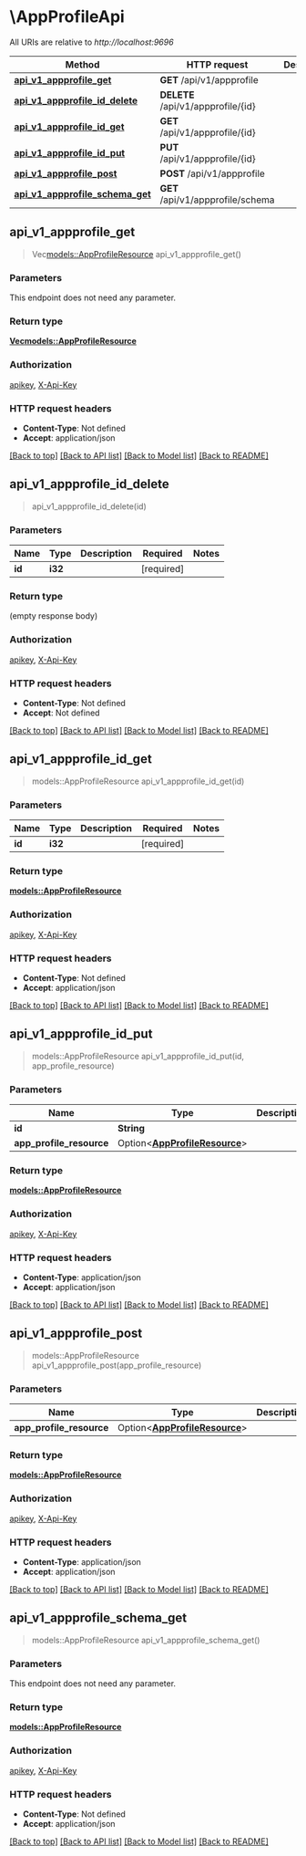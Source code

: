 # \AppProfileApi

All URIs are relative to *http://localhost:9696*

Method | HTTP request | Description
------------- | ------------- | -------------
[**api_v1_appprofile_get**](AppProfileApi.md#api_v1_appprofile_get) | **GET** /api/v1/appprofile | 
[**api_v1_appprofile_id_delete**](AppProfileApi.md#api_v1_appprofile_id_delete) | **DELETE** /api/v1/appprofile/{id} | 
[**api_v1_appprofile_id_get**](AppProfileApi.md#api_v1_appprofile_id_get) | **GET** /api/v1/appprofile/{id} | 
[**api_v1_appprofile_id_put**](AppProfileApi.md#api_v1_appprofile_id_put) | **PUT** /api/v1/appprofile/{id} | 
[**api_v1_appprofile_post**](AppProfileApi.md#api_v1_appprofile_post) | **POST** /api/v1/appprofile | 
[**api_v1_appprofile_schema_get**](AppProfileApi.md#api_v1_appprofile_schema_get) | **GET** /api/v1/appprofile/schema | 



## api_v1_appprofile_get

> Vec<models::AppProfileResource> api_v1_appprofile_get()


### Parameters

This endpoint does not need any parameter.

### Return type

[**Vec<models::AppProfileResource>**](AppProfileResource.md)

### Authorization

[apikey](../README.md#apikey), [X-Api-Key](../README.md#X-Api-Key)

### HTTP request headers

- **Content-Type**: Not defined
- **Accept**: application/json

[[Back to top]](#) [[Back to API list]](../README.md#documentation-for-api-endpoints) [[Back to Model list]](../README.md#documentation-for-models) [[Back to README]](../README.md)


## api_v1_appprofile_id_delete

> api_v1_appprofile_id_delete(id)


### Parameters


Name | Type | Description  | Required | Notes
------------- | ------------- | ------------- | ------------- | -------------
**id** | **i32** |  | [required] |

### Return type

 (empty response body)

### Authorization

[apikey](../README.md#apikey), [X-Api-Key](../README.md#X-Api-Key)

### HTTP request headers

- **Content-Type**: Not defined
- **Accept**: Not defined

[[Back to top]](#) [[Back to API list]](../README.md#documentation-for-api-endpoints) [[Back to Model list]](../README.md#documentation-for-models) [[Back to README]](../README.md)


## api_v1_appprofile_id_get

> models::AppProfileResource api_v1_appprofile_id_get(id)


### Parameters


Name | Type | Description  | Required | Notes
------------- | ------------- | ------------- | ------------- | -------------
**id** | **i32** |  | [required] |

### Return type

[**models::AppProfileResource**](AppProfileResource.md)

### Authorization

[apikey](../README.md#apikey), [X-Api-Key](../README.md#X-Api-Key)

### HTTP request headers

- **Content-Type**: Not defined
- **Accept**: application/json

[[Back to top]](#) [[Back to API list]](../README.md#documentation-for-api-endpoints) [[Back to Model list]](../README.md#documentation-for-models) [[Back to README]](../README.md)


## api_v1_appprofile_id_put

> models::AppProfileResource api_v1_appprofile_id_put(id, app_profile_resource)


### Parameters


Name | Type | Description  | Required | Notes
------------- | ------------- | ------------- | ------------- | -------------
**id** | **String** |  | [required] |
**app_profile_resource** | Option<[**AppProfileResource**](AppProfileResource.md)> |  |  |

### Return type

[**models::AppProfileResource**](AppProfileResource.md)

### Authorization

[apikey](../README.md#apikey), [X-Api-Key](../README.md#X-Api-Key)

### HTTP request headers

- **Content-Type**: application/json
- **Accept**: application/json

[[Back to top]](#) [[Back to API list]](../README.md#documentation-for-api-endpoints) [[Back to Model list]](../README.md#documentation-for-models) [[Back to README]](../README.md)


## api_v1_appprofile_post

> models::AppProfileResource api_v1_appprofile_post(app_profile_resource)


### Parameters


Name | Type | Description  | Required | Notes
------------- | ------------- | ------------- | ------------- | -------------
**app_profile_resource** | Option<[**AppProfileResource**](AppProfileResource.md)> |  |  |

### Return type

[**models::AppProfileResource**](AppProfileResource.md)

### Authorization

[apikey](../README.md#apikey), [X-Api-Key](../README.md#X-Api-Key)

### HTTP request headers

- **Content-Type**: application/json
- **Accept**: application/json

[[Back to top]](#) [[Back to API list]](../README.md#documentation-for-api-endpoints) [[Back to Model list]](../README.md#documentation-for-models) [[Back to README]](../README.md)


## api_v1_appprofile_schema_get

> models::AppProfileResource api_v1_appprofile_schema_get()


### Parameters

This endpoint does not need any parameter.

### Return type

[**models::AppProfileResource**](AppProfileResource.md)

### Authorization

[apikey](../README.md#apikey), [X-Api-Key](../README.md#X-Api-Key)

### HTTP request headers

- **Content-Type**: Not defined
- **Accept**: application/json

[[Back to top]](#) [[Back to API list]](../README.md#documentation-for-api-endpoints) [[Back to Model list]](../README.md#documentation-for-models) [[Back to README]](../README.md)

